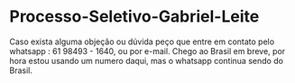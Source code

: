 # Processo-Seletivo-Gabriel-Leite
Caso exista alguma objeção ou dúvida peço que entre em contato pelo whatsapp : 61 98493 - 1640, ou por e-mail. Chego ao Brasil em breve, por hora estou usando um numero daqui, mas o whatsapp continua sendo do Brasil.
